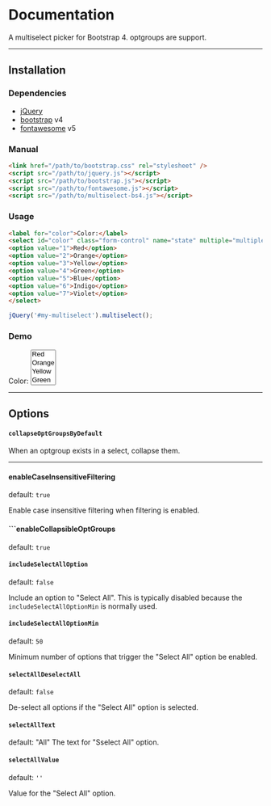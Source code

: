 # Documentation

A multiselect picker for Bootstrap 4.
optgroups are support.

---

## Installation

### Dependencies
- [jQuery](https://jquery.com/)
- [bootstrap](https://getbootstrap.com/) v4
- [fontawesome](https://fontawesome.com/) v5

### Manual

```html
<link href="/path/to/bootstrap.css" rel="stylesheet" />
<script src="/path/to/jquery.js"></script>
<script src="/path/to/bootstrap.js"></script>
<script src="/path/to/fontawesome.js"></script>
<script src="/path/to/multiselect-bs4.js"></script>
```

### Usage

```html
<label for="color">Color:</label>
<select id="color" class="form-control" name="state" multiple="multiple">
<option value="1">Red</option>
<option value="2">Orange</option>
<option value="3">Yellow</option>
<option value="4">Green</option>
<option value="5">Blue</option>
<option value="6">Indigo</option>
<option value="7">Violet</option>
</select>
```

```javascript
jQuery('#my-multiselect').multiselect();
```

### Demo

<link rel="stylesheet" href="css/bootstrap.min.css" />
<script src="js/jquery.min.js" defer="defer"></script>
<script src="js/bootstrap.bundle.min.js" defer="defer"></script>
<script src="../src/multiselect-bs4.js" defer="defer"></script>
<label for="color">Color:</label>
<select id="color" class="form-control" name="state" multiple="multiple">
<option value="1">Red</option>
<option value="2">Orange</option>
<option value="3">Yellow</option>
<option value="4">Green</option>
<option value="5">Blue</option>
<option value="6">Indigo</option>
<option value="7">Violet</option>
</select>
<script>
jQuery('#color').multiselect();
</script>

---

## Options

#### ```collapseOptGroupsByDefault```

When an optgroup exists in a select, collapse them.

---

#### enableCaseInsensitiveFiltering

default: ```true```

Enable case insensitive filtering when filtering is enabled.

#### ```enableCollapsibleOptGroups

default: ```true```


#### ```includeSelectAllOption```

default: ```false```

Include an option to "Select All". This is typically disabled because the
```includeSelectAllOptionMin``` is normally used.


#### ```includeSelectAllOptionMin```

default: ```50```

Minimum number of options that trigger the "Select All" option be enabled.


#### ```selectAllDeselectAll```

default: ```false```

De-select all options if the "Select All" option is selected.

#### ```selectAllText```
default: "All"
The text for "Sselect All" option.

#### ```selectAllValue```

default: ```''```

Value for the "Select All" option.
